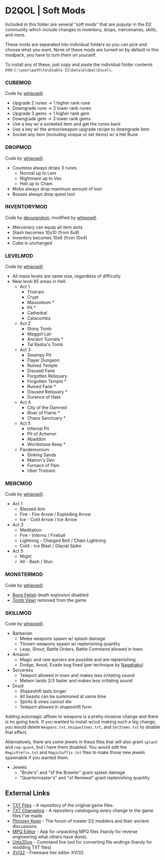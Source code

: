 # D2QOL | Soft Mods

Included in this folder are several "soft mods" that are popular in the D2 community which include changes to inventory, drops, mercenaries, skills, and more.

These mods are separated into individual folders so you can pick and choose what you want.  None of these mods are turned on by default in this modpack, you have to turn them on yourself.

To install any of these, just copy and paste the individual folder contents into ``C:\your\path\to\Diablo II\Data\Global\Excel\``.

### CUBEMOD

Code by [whipowill](https://github.com/whipowill).

- Upgrade 2 runes -> 1 higher rank rune
- Downgrade rune -> 2 lower rank runes
- Upgrade 3 gems -> 1 higher rank gem
- Downgrade gem -> 3 lower rank gems
- Use a key w/ a socketed item and get the runes back
- Use a key w/ the armor/weapon upgrade recipe to downgrade item
- Socket any item (including unique or set items) w/ a Hel Rune

### DROPMOD

Code by [whipowill](https://github.com/whipowill).

- Countess always drops 3 runes
	- Normal up to Lem
	- Nightmare up to Vex
	- Hell up to Cham
- Mobs always drop maximum amount of loot
- Bosses always drop quest loot

### INVENTORYMOD

Code by [devurandom](https://www.moddb.com/mods/basemod), modified by [whipowill](https://github.com/whipowill).

- Mercenary can equip all item slots
- Stash becomes 10x10 (from 6x8)
- Inventory becomes 10x6 (from 10x4)
- Cube is unchanged

### LEVELMOD

Code by [whipowill](https://github.com/whipowill).

- All maze levels are same size, regardless of difficulty
- New level 85 areas in Hell:
	- Act 1
		- Tristram
		- Crypt
		- Mausoleum *
		- Pit *
		- Cathedral
		- Catacombs
	- Act 2
		- Stony Tomb
		- Maggot Lair
		- Ancient Tunnels *
		- Tal Rasha's Tomb
	- Act 3
		- Swampy Pit
		- Flayer Dungeon
		- Ruined Temple
		- Disused Fane
		- Forgotten Reliquary
		- Forgotten Temple *
		- Ruined Fane *
		- Disused Reliquary *
		- Durance of Hate
	- Act 4
		- City of the Damned
		- River of Flame *
		- Chaos Sanctuary *
	- Act 5
		- Infernal Pit
		- Pit of Acheron
		- Abaddon
		- Worldstone Keep *
	- Pandemonium
		- Sinking Sands
		- Matron's Den
		- Furnace of Pain
		- Uber Tristram

### MERCMOD

Code by [whipowill](https://github.com/whipowill).

- Act 1
	- Blessed Aim
	- Fire - Fire Arrow / Exploding Arrow
	- Ice - Cold Arrow / Ice Arrow
- Act 3
	- Meditation
	- Fire - Inferno / Fireball
	- Lightning - Charged Bolt / Chain Lightning
	- Cold - Ice Blast / Glacial Spike
- Act 5
	- Might
	- All - Bash / Stun

### MONSTERMOD

Code by [whipowill](https://github.com/whipowill).

- [Bone Fetish](http://classic.battle.net/diablo2exp/monsters/act3-bonefetish.shtml) death explosion disabled
- [Tomb Viper](https://www.reddit.com/r/diablo2/comments/r7m6qm/tomb_vipers_a_history/) removed from the game

### SKILLMOD

Code by [whipowill](https://github.com/whipowill).

- Barbarian
	- Melee weapons spawn w/ splash damage
	- Thrown weapons spawn w/ replenishing quantity
	- Leap, Shout, Battle Orders, Battle Command allowed in town
- Amazon
	- Magic and rare quivers are possible and are replenishing
	- Dodge, Avoid, Evade bug fixed (per technique by [Nagahaku](https://d2mods.info/forum/viewtopic.php?p=500423&sid=923afb1f8828e76713d3c8a1f9f78ff1#p500423))
- Sorceress
	- Teleport allowed in town and makes less irritating sound
	- Meteor lands 2/3 faster and makes less irritating sound
- Druid
	- Shapeshift lasts longer
	- All beasts can be summoned at same time
	- Spirits & vines cannot die
	- Teleport allowed in shapeshift form

Adding automagic affixes to weapons is a pretty invasive change and there is no going back.  If you wanted to install w/out making such a big change, you would delete ``Weapons.txt``, ``UniqueItems.txt``, and ``SetItems.txt`` to disable that effect.

Alternatively, there are some jewels in these files that will also grant ``splash`` and ``rep-quant``, but I have them disabled.  You would edit the ``MagicPrefix.txt`` and ``MagicSuffix.txt`` files to make those new jewels spawnable if you wanted them.

- Jewels
	- "Brute's" and "of the Brawler" grant splash damage
	- "Quartermaster's" and "of Renewal" grant replenishing quantity

## External Links

- [TXT Files](https://github.com/whipowill/d2-113c-txt) - A repository of the original game files.
- [TXT Changelog](https://github.com/whipowill/d2-113c-txt-changes) - A repository cataloguing every change to the game files I've made.
- [Phrozen Keep](https://d2mods.info/forum) - The forum of master D2 modders and their ancient discussions.
- [MPQ Editor](http://zezula.net/en/mpq/download.html) - App for unpacking MPQ files (handy for reverse engineering what others have done).
- [Unix2Dos](https://phoenixnap.com/kb/convert-dos-to-unix) - Command line tool for converting file endings (handy for modding TXT files)
- [XVI32](http://www.chmaas.handshake.de/delphi/freeware/xvi32/xvi32.htm#download) - Freeware hex editor XVI32.
